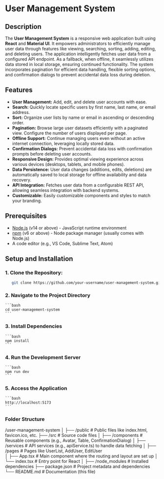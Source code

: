 # User Management System

## Description

The **User Management System** is a responsive web application built using **React** and **Material UI**. It empowers administrators to efficiently manage user data through features like viewing, searching, sorting, adding, editing, and deleting users.  The application intelligently fetches user data from a configured API endpoint.  As a fallback, when offline, it seamlessly utilizes data stored in local storage, ensuring continued functionality. The system incorporates pagination for efficient data handling, flexible sorting options, and confirmation dialogs to prevent accidental data loss during deletion.

## Features

*   **User Management:**  Add, edit, and delete user accounts with ease.
*   **Search:** Quickly locate specific users by first name, last name, or email address.
*   **Sort:**  Organize user lists by name or email in ascending or descending order.
*   **Pagination:** Browse large user datasets efficiently with a paginated view.  Configure the number of users displayed per page.
*   **Offline Support:**  Continue managing users even without an active internet connection, leveraging locally stored data.
*   **Confirmation Dialogs:** Prevent accidental data loss with confirmation prompts before deleting user accounts.
*   **Responsive Design:** Provides optimal viewing experience across various devices (desktops, tablets, and mobile phones).
*   **Data Persistence:** User data changes (additions, edits, deletions) are automatically saved to local storage for offline availability and data recovery.
*   **API Integration:** Fetches user data from a configurable REST API, allowing seamless integration with backend systems.
*   **Customizable:** Easily customizable components and styles to match your branding.

## Prerequisites

*   [Node.js](https://nodejs.org/) (v14 or above) -  JavaScript runtime environment
*   [npm](https://www.npmjs.com/) (v6 or above) - Node package manager (usually comes with Node.js)
*   A code editor (e.g., VS Code, Sublime Text, Atom)

## Setup and Installation

### 1. Clone the Repository:
    
   ```bash
      git clone https://github.com/your-username/user-management-system.git
   ```

### 2. Navigate to the Project Directory

    ```bash
    cd user-management-system
    ```
### 3. Install Dependencies

    ```bash
    npm install
    ```

### 4. Run the Development Server

    ```bash
    npm run dev
    ```
### 5. Access the Application
    ```bash
    http://localhost:5173
    ```

    
### Folder Structure

/user-management-system
│
├── /public           # Public files like index.html, favicon.ico, etc.
├── /src              # Source code files
│   ├── /components   # Reusable components (e.g., Avatar, Table, ConfirmationDialog)
│   ├── /services     # API services (e.g., apiService.ts) to handle data fetching
│   ├── /pages        # Pages like UserList, AddUser, EditUser    
│   ├── App.tsx       # Main component where the routing and layout are set up
│   └── index.tsx     # Entry point for React
│
├── /node_modules     # Installed dependencies
├── package.json      # Project metadata and dependencies
└── README.md         # Documentation (this file)


